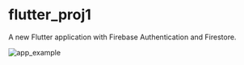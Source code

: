 # flutter_proj1

A new Flutter application with Firebase Authentication and Firestore.

![app_example](https://user-images.githubusercontent.com/57345214/124350022-de79a180-dc11-11eb-99f5-2b6279957b95.gif)

